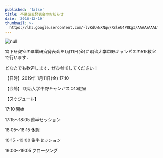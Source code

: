 ```yaml
---
published: 'false'
title: 卒業研究発表会のお知らせ
date: '2018-12-19'
thumbnail: >-
  https://lh3.googleusercontent.com/-lvKdUwNXNqw/XBleU4P8KgI/AAAAAAAALTw/jDOfVWZDPPkzlNuwkz7XPRX0NmaU37jCwCE0YBhgL/%25E3%2582%25B9%25E3%2583%25A9%25E3%2582%25A4%25E3%2583%2588%25E3%2582%25991.png
---
```

![null](https://lh3.googleusercontent.com/-lvKdUwNXNqw/XBleU4P8KgI/AAAAAAAALTw/jDOfVWZDPPkzlNuwkz7XPRX0NmaU37jCwCE0YBhgL/%25E3%2582%25B9%25E3%2583%25A9%25E3%2582%25A4%25E3%2583%2588%25E3%2582%25991.png)

宮下研究室の卒業研究発表会を1月11日(金)に明治大学中野キャンパスの515教室で行います．

どなたでも歓迎します．ぜひ参加してください！

【日時】2019年 1月11日(金) 17:10

【会場】 明治大学中野キャンパス 515教室

【スケジュール】

17:10 開始

17:15〜18:05 前半セッション

18:05〜18:15 休憩

18:15〜19:00 後半セッション

19:00〜19:05 クロージング

